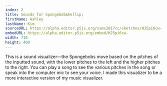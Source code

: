 ```yaml
---
index: 2
title: Sounds for Spongebob&hellip;
firstName: Ashley
lastName: Kim
sourceURL: https://alpha.editor.p5js.org/sams2017cc/sketches/HJ5pi6cw-
embedURL: https://alpha.editor.p5js.org/embed/HJ5pi6cw-
width: 710
height: 400
---
```


This is a sound visualizer&mdash;the Spongebobs move based on the pitches of
the inputted sound, with the lower pitches to the left and the higher pitches
to the right. You can play a song to see the various pitches in the song or
speak into the computer mic to see your voice. I made this visualizer to be
a more interactive version of my music visualizer.
